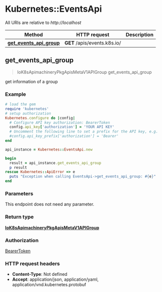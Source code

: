 # Kubernetes::EventsApi

All URIs are relative to *http://localhost*

Method | HTTP request | Description
------------- | ------------- | -------------
[**get_events_api_group**](EventsApi.md#get_events_api_group) | **GET** /apis/events.k8s.io/ | 



## get_events_api_group

> IoK8sApimachineryPkgApisMetaV1APIGroup get_events_api_group



get information of a group

### Example

```ruby
# load the gem
require 'kubernetes'
# setup authorization
Kubernetes.configure do |config|
  # Configure API key authorization: BearerToken
  config.api_key['authorization'] = 'YOUR API KEY'
  # Uncomment the following line to set a prefix for the API key, e.g. 'Bearer' (defaults to nil)
  #config.api_key_prefix['authorization'] = 'Bearer'
end

api_instance = Kubernetes::EventsApi.new

begin
  result = api_instance.get_events_api_group
  p result
rescue Kubernetes::ApiError => e
  puts "Exception when calling EventsApi->get_events_api_group: #{e}"
end
```

### Parameters

This endpoint does not need any parameter.

### Return type

[**IoK8sApimachineryPkgApisMetaV1APIGroup**](IoK8sApimachineryPkgApisMetaV1APIGroup.md)

### Authorization

[BearerToken](../README.md#BearerToken)

### HTTP request headers

- **Content-Type**: Not defined
- **Accept**: application/json, application/yaml, application/vnd.kubernetes.protobuf

